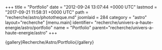 +++
title = "Portfolio"
date = "2012-09-24 13:07:44 +0000 UTC"
lastmod = "2017-09-21 11:58:31 +0000 UTC"
path = "recherche/astro/phototheque.md"
joomlaid = 284
category = "astro"
layout="recherche"
[menu.main]
  identifier= "recherche/univers-a-haute-energie/astro/portfolio"
  name = "Portfolio"
  parent="recherche/univers-a-haute-energie/astro"
+++
<p>{gallery}Recherche/Astro/Portfolio{/gallery}</p>